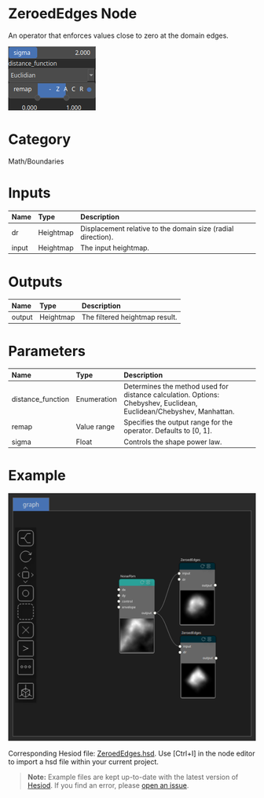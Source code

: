 
ZeroedEdges Node
================


An operator that enforces values close to zero at the domain edges.



![img](../../images/nodes/ZeroedEdges_settings.png)


# Category


Math/Boundaries
# Inputs

|Name|Type|Description|
| :--- | :--- | :--- |
|dr|Heightmap|Displacement relative to the domain size (radial direction).|
|input|Heightmap|The input heightmap.|

# Outputs

|Name|Type|Description|
| :--- | :--- | :--- |
|output|Heightmap|The filtered heightmap result.|

# Parameters

|Name|Type|Description|
| :--- | :--- | :--- |
|distance_function|Enumeration|Determines the method used for distance calculation. Options: Chebyshev, Euclidean, Euclidean/Chebyshev, Manhattan.|
|remap|Value range|Specifies the output range for the operator. Defaults to [0, 1].|
|sigma|Float|Controls the shape power law.|

# Example


![img](../../images/nodes/ZeroedEdges_hsd_example.png)

Corresponding Hesiod file: [ZeroedEdges.hsd](../../examples/ZeroedEdges.hsd). Use [Ctrl+I] in the node editor to import a hsd file within your current project. 

> **Note:** Example files are kept up-to-date with the latest version of [Hesiod](https://github.com/otto-link/Hesiod).
> If you find an error, please [open an issue](https://github.com/otto-link/Hesiod/issues).

